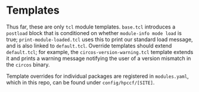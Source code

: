 # Templates

Thus far, these are only `tcl` module templates.
`base.tcl` introduces a `postload` block that is conditioned on whether
`module-info mode load` is true; `print-module-loaded.tcl` uses this to print
our standard load message, and is also linked to `default.tcl`.
Override templates should extend `default.tcl`; for example, the
`circos-version-warning.tcl` template extends it and prints a warning
message notifying the user of a version mismatch in the `circos` binary.

Template overrides for individual packages are registered in `modules.yaml`,
which in this repo, can be found under `config/hpccf/[SITE]`.
